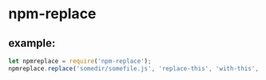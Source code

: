 # npm-replace

## example:
```javascript
let npmreplace = require('npm-replace');
npmreplace.replace('somedir/somefile.js', 'replace-this', 'with-this', 'outputdir/isoptional.js');
```
